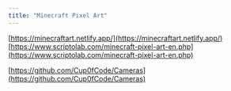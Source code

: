 ```yaml
---
title: "Minecraft Pixel Art"
---
```


[https://minecraftart.netlify.app/](https://minecraftart.netlify.app/)
[https://www.scriptolab.com/minecraft-pixel-art-en.php](https://www.scriptolab.com/minecraft-pixel-art-en.php)

[https://github.com/Cup0fCode/Cameras](https://github.com/Cup0fCode/Cameras)
